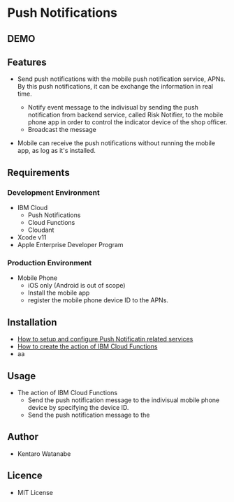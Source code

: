 # Push Notifications

## DEMO

## Features
- Send push notifications with the mobile push notification service, APNs. By this push notifications, it can be exchange the information in real time.

    - Notify event message to the indivisual by sending the push notification from backend service, called Risk Notifier, to the mobile phone app in order to control the indicator device of the shop officer.
    - Broadcast the message

- Mobile can receive the push notifications without running the mobile app, as log as it's installed.

## Requirements
### Development Environment
- IBM Cloud
    - Push Notifications
    - Cloud Functions
    - Cloudant
- Xcode v11
- Apple Enterprise Developer Program


### Production Environment
- Mobile Phone
    - iOS only (Android is out of scope)
    - Install the mobile app
    - register the mobile phone device ID to the APNs.


## Installation
- [How to setup and configure Push Notificatin related services](./docs/Installations.md)
- [How to create the action of IBM Cloud Functions](./)
- aa


## Usage
- The action of IBM Cloud Functions
    - Send the push notification message to the indivisual mobile phone device by specifying the device ID.
    - Send the push notification message to the 


## Author
 - Kentaro Watanabe

 
## Licence
- MIT License






